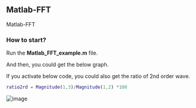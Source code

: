 ## Matlab-FFT
Matlab-FFT

### How to start?

Run the **Matlab_FFT_example.m** file.

And then, you could get the below graph. 

If you activate below code, you could also get the ratio of 2nd order wave. 
```matlab
ratio2rd = Magnitude(1,3)/Magnitude(1,2) *100
```
![image](https://user-images.githubusercontent.com/71545160/117936715-267df580-b340-11eb-8261-e42181423acc.png)
